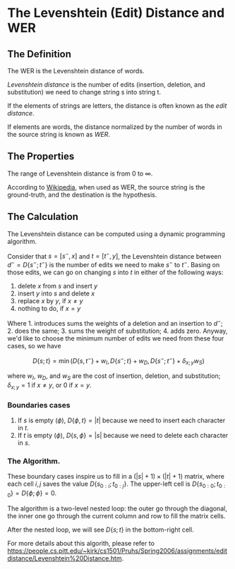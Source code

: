 # The Levenshtein (Edit) Distance and WER

## The Definition

The WER is the Levenshtein distance of words.

*Levenshtein distance* is the number of edits (insertion, deletion, and substitution) we need to change string s into string t.

If the elements of strings are letters, the distance is often known as the *edit distance*.

If elements are words, the distance normalized by the number of words in the source string is known as *WER*.

## The Properties

The range of Levenshtein distance is from 0 to $\infty$.

According to [Wikipedia](https://en.wikipedia.org/wiki/Word_error_rate), when used as WER, the source string is the ground-truth, and the destination is the hypothesis.

## The Calculation

The Levenshtein distance can be computed using a dynamic programming algorithm.

Consider that $s=[s^-,x]$ and $t=[t^-,y]$, the Levenshtein distance between $d^-=D\{s^-;t^-\}$ is the number of edits we need to make $s^-$ to $t^-$.  Basing on those edits, we can go on changing $s$ into $t$ in either of the following ways:

1. delete $x$ from $s$ and insert $y$
2. insert $y$ into $s$ and delete $x$
3. replace $x$ by $y$, if $x\neq y$
4. nothing to do, if $x=y$

Where 1. introduces sums the weights of a deletion and an insertion to $d^-$; 2. does the same; 3. sums the weight of substitution; 4. adds zero.  Anyway, we'd like to choose the minimum number of edits we need from these four cases, so we have

$$D\{s;t\} = \min\left(
  D\{s,t^-\} + w_I,
  D\{s^-;t\} + w_D,
  D\{s^-;t^-\} + \delta_{x;y} w_S \right)
$$

where $w_I$, $w_D$, and $w_S$ are the cost of insertion, deletion, and substitution; $\delta_{x;y}=1$ if $x\neq y$, or $0$ if $x=y$.

### Boundaries cases

1. If $s$ is empty ($\phi$), $D\{\phi,t\}=|t|$ because we need to insert each character in $t$.
2. If $t$ is empty ($\phi$), $D\{s,\phi\}=|s|$ because we need to delete each character in $s$.

### The Algorithm.

These boundary cases inspire us to fill in a $(|s|+1)\times(|t|+1)$ matrix, where each cell $i,j$ saves the value $D\{s_{0:i};t_{0:j}\}$.  The upper-left cell is $D\{s_{0:0};t_{0:0}\}=D\{\phi;\phi\}=0$.  

The algorithm is a two-level nested loop: the outer go through the diagonal, the inner one go through the current column and row to fill the matrix cells.

After the nested loop, we will see $D\{s;t\}$ in the bottom-right cell.

For more details about this algorith, please refer to https://people.cs.pitt.edu/~kirk/cs1501/Pruhs/Spring2006/assignments/editdistance/Levenshtein%20Distance.htm.